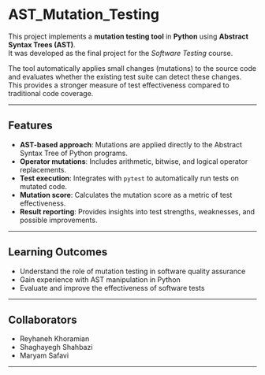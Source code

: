 # AST_Mutation_Testing
This project implements a **mutation testing tool** in **Python** using **Abstract Syntax Trees (AST)**.  
It was developed as the final project for the *Software Testing* course.  

The tool automatically applies small changes (mutations) to the source code and evaluates whether the existing test suite can detect these changes. This provides a stronger measure of test effectiveness compared to traditional code coverage.

---

##  Features

- **AST-based approach**: Mutations are applied directly to the Abstract Syntax Tree of Python programs.  
- **Operator mutations**: Includes arithmetic, bitwise, and logical operator replacements.  
- **Test execution**: Integrates with `pytest` to automatically run tests on mutated code.  
- **Mutation score**: Calculates the mutation score as a metric of test effectiveness.  
- **Result reporting**: Provides insights into test strengths, weaknesses, and possible improvements.  

---

##  Learning Outcomes

- Understand the role of mutation testing in software quality assurance
- Gain experience with AST manipulation in Python
- Evaluate and improve the effectiveness of software tests

---

## Collaborators

- Reyhaneh Khoramian
- Shaghayegh Shahbazi
- Maryam Safavi

---

